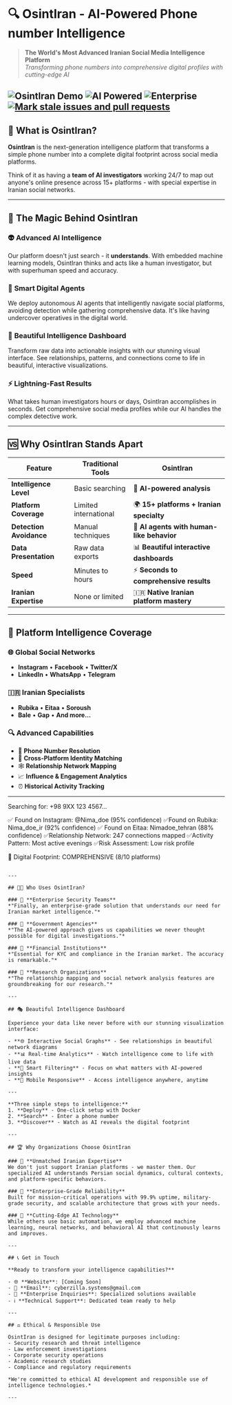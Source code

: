 # 🔍 OsintIran - AI-Powered Phone number Intelligence 

> **The World's Most Advanced Iranian Social Media Intelligence Platform**  
> *Transforming phone numbers into comprehensive digital profiles with cutting-edge AI*

![OsintIran Demo](https://img.shields.io/badge/🚀-Live%20Demo-blue?style=for-the-badge)
![AI Powered](https://img.shields.io/badge/🤖-AI%20Powered-purple?style=for-the-badge)
![Enterprise](https://img.shields.io/badge/🏢-Enterprise%20Ready-green?style=for-the-badge)
[![Mark stale issues and pull requests](https://github.com/FJ-cyberzilla/OsintIran/actions/workflows/stale.yml/badge.svg?event=schedule)](https://github.com/FJ-cyberzilla/OsintIran/actions/workflows/stale.yml)
---

## 🌟 What is OsintIran?

**OsintIran** is the next-generation intelligence platform that transforms a simple phone number into a complete digital footprint across social media platforms. 

Think of it as having a **team of AI investigators** working 24/7 to map out anyone's online presence across 15+ platforms - with special expertise in Iranian social networks.

---

## 🎯 The Magic Behind OsintIran

### 👽 **Advanced AI Intelligence**
Our platform doesn't just search - it **understands**. With embedded machine learning models, OsintIran thinks and acts like a human investigator, but with superhuman speed and accuracy.

### 🤖 **Smart Digital Agents**
We deploy autonomous AI agents that intelligently navigate social platforms, avoiding detection while gathering comprehensive data. It's like having undercover operatives in the digital world.

### 🎨 **Beautiful Intelligence Dashboard**
Transform raw data into actionable insights with our stunning visual interface. See relationships, patterns, and connections come to life in beautiful, interactive visualizations.

### ⚡ **Lightning-Fast Results**
What takes human investigators hours or days, OsintIran accomplishes in seconds. Get comprehensive social media profiles while our AI handles the complex detective work.

---

## 🆚 Why OsintIran Stands Apart

| Feature | Traditional Tools | **OsintIran** |
|---------|-------------------|---------------|
| **Intelligence Level** | Basic searching | 🧠 **AI-powered analysis** |
| **Platform Coverage** | Limited international | 🌍 **15+ platforms + Iranian specialty** |
| **Detection Avoidance** | Manual techniques | 🤖 **AI agents with human-like behavior** |
| **Data Presentation** | Raw data exports | 📊 **Beautiful interactive dashboards** |
| **Speed** | Minutes to hours | ⚡ **Seconds to comprehensive results** |
| **Iranian Expertise** | None or limited | 🇮🇷 **Native Iranian platform mastery** |

---

## 🎪 Platform Intelligence Coverage

### 🌐 **Global Social Networks**
- **Instagram** • **Facebook** • **Twitter/X**  
- **LinkedIn** • **WhatsApp** • **Telegram**

### 🇮🇷 **Iranian Specialists**
- **Rubika** • **Eitaa** • **Soroush**  
- **Bale** • **Gap** • **And more...**

### 🔍 **Advanced Capabilities**
- 📱 **Phone Number Resolution**
- 👥 **Cross-Platform Identity Matching**
- 🕸️ **Relationship Network Mapping**
- 📈 **Influence & Engagement Analytics**
- ⏰ **Historical Activity Tracking**

---

Searching for: +98 9XX 123 4567...

✅ Found on Instagram: @Nima_doe (95% confidence)
✅Found on Rubika: Nima_doe_ir (92% confidence)
✅ Found on Eitaa: Nimadoe_tehran (88% confidence)
✅Relationship Network: 247 connections mapped
✅Activity Pattern: Most active evenings
✅Risk Assessment: Low risk profile

🎯 Digital Footprint: COMPREHENSIVE (8/10 platforms)

```

---

## 📠🔎 Who Uses OsintIran?

### 🏢 **Enterprise Security Teams**
*"Finally, an enterprise-grade solution that understands our need for Iranian market intelligence."*

### 🔏 **Government Agencies** 
*"The AI-powered approach gives us capabilities we never thought possible for digital investigations."*

### 🏦 **Financial Institutions**
*"Essential for KYC and compliance in the Iranian market. The accuracy is remarkable."*

### 🔬 **Research Organizations**
*"The relationship mapping and social network analysis features are groundbreaking for our research."*

---

## 🎭 Beautiful Intelligence Dashboard

Experience your data like never before with our stunning visualization interface:

- **🌐 Interactive Social Graphs** - See relationships in beautiful network diagrams
- **📊 Real-time Analytics** - Watch intelligence come to life with live data
- **🎯 Smart Filtering** - Focus on what matters with AI-powered insights
- **📱 Mobile Responsive** - Access intelligence anywhere, anytime

---

**Three simple steps to intelligence:**
1. **Deploy** - One-click setup with Docker
2. **Search** - Enter a phone number
3. **Discover** - Watch as AI reveals the digital footprint

---

## 🏆 Why Organizations Choose OsintIran

### 🥇 **Unmatched Iranian Expertise**
We don't just support Iranian platforms - we master them. Our specialized AI understands Persian social dynamics, cultural contexts, and platform-specific behaviors.

### 🥈 **Enterprise-Grade Reliability**
Built for mission-critical operations with 99.9% uptime, military-grade security, and scalable architecture that grows with your needs.

### 🥉 **Cutting-Edge AI Technology**
While others use basic automation, we employ advanced machine learning, neural networks, and behavioral AI that continuously learns and improves.

---

## 📞 Get in Touch

**Ready to transform your intelligence capabilities?**

- 🌐 **Website**: [Coming Soon]
- 📨 **Email**: cyberzilla.systems@gmail.com  
- 💼 **Enterprise Inquiries**: Specialized solutions available
- ℹ️ **Technical Support**: Dedicated team ready to help

---

## ⚖️ Ethical & Responsible Use

OsintIran is designed for legitimate purposes including:
- Security research and threat intelligence
- Law enforcement investigations
- Corporate security operations
- Academic research studies
- Compliance and regulatory requirements

*We're committed to ethical AI development and responsible use of intelligence technologies.*

---

